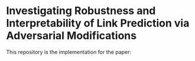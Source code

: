 # Investigating Robustness and Interpretability of Link Prediction via Adversarial Modifications

This repository is the implementation for the paper:
